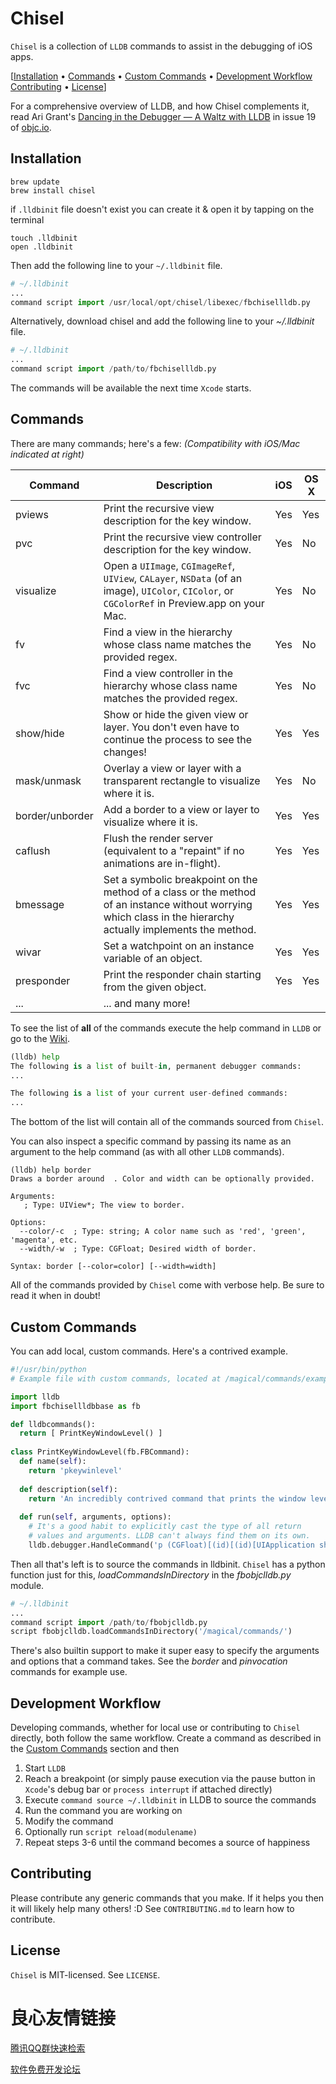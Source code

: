 # Chisel
`Chisel` is a collection of `LLDB` commands to assist in the debugging of iOS apps.

[[Installation](#installation) &bull; [Commands](#commands) &bull; [Custom Commands](#custom-commands) &bull; [Development Workflow](#development-workflow) [Contributing](#contributing) &bull; [License](#license)]

For a comprehensive overview of LLDB, and how Chisel complements it, read Ari Grant's [Dancing in the Debugger — A Waltz with LLDB](http://www.objc.io/issue-19/lldb-debugging.html) in issue 19 of [objc.io](http://www.objc.io/).

## Installation

```shell
brew update
brew install chisel
```

if `.lldbinit` file doesn't exist you can create it & open it by tapping on the terminal

 ```shell
 touch .lldbinit 
 open .lldbinit 
```

Then add the following line to your `~/.lldbinit` file.

```Python
# ~/.lldbinit
...
command script import /usr/local/opt/chisel/libexec/fbchisellldb.py
```

Alternatively, download chisel and add the following line to your _~/.lldbinit_ file.

```Python
# ~/.lldbinit
...
command script import /path/to/fbchisellldb.py

```

The commands will be available the next time `Xcode` starts.

## Commands
There are many commands; here's a few:
*(Compatibility with iOS/Mac indicated at right)*

|Command          |Description     |iOS    |OS X   |
|-----------------|----------------|-------|-------|
|pviews           |Print the recursive view description for the key window.|Yes|Yes|
|pvc              |Print the recursive view controller description for the key window.|Yes|No|
|visualize        |Open a `UIImage`, `CGImageRef`, `UIView`, `CALayer`, `NSData` (of an image), `UIColor`, `CIColor`, or `CGColorRef` in Preview.app on your Mac.|Yes|No|
|fv               |Find a view in the hierarchy whose class name matches the provided regex.|Yes|No|
|fvc              |Find a view controller in the hierarchy whose class name matches the provided regex.|Yes|No|
|show/hide        |Show or hide the given view or layer. You don't even have to continue the process to see the changes!|Yes|Yes|
|mask/unmask      |Overlay a view or layer with a transparent rectangle to visualize where it is.|Yes|No|
|border/unborder  |Add a border to a view or layer to visualize where it is.|Yes|Yes|
|caflush          |Flush the render server (equivalent to a "repaint" if no animations are in-flight).|Yes|Yes|
|bmessage         |Set a symbolic breakpoint on the method of a class or the method of an instance without worrying which class in the hierarchy actually implements the method.|Yes|Yes|
|wivar            |Set a watchpoint on an instance variable of an object.|Yes|Yes|
|presponder       |Print the responder chain starting from the given object.|Yes|Yes|
|...              |... and many more!|

To see the list of **all** of the commands execute the help command in `LLDB` or go to the [Wiki](https://github.com/facebook/chisel/wiki).

```Python
(lldb) help
The following is a list of built-in, permanent debugger commands:
...

The following is a list of your current user-defined commands:
...
```

The bottom of the list will contain all of the commands sourced from `Chisel`.

You can also inspect a specific command by passing its name as an argument to the help command (as with all other `LLDB` commands). 

```
(lldb) help border
Draws a border around  . Color and width can be optionally provided.

Arguments:
   ; Type: UIView*; The view to border.

Options:
  --color/-c  ; Type: string; A color name such as 'red', 'green', 'magenta', etc.
  --width/-w  ; Type: CGFloat; Desired width of border.

Syntax: border [--color=color] [--width=width]  
```

All of the commands provided by `Chisel` come with verbose help. Be sure to read it when in doubt!

## Custom Commands
You can add local, custom commands. Here's a contrived example.

```python
#!/usr/bin/python
# Example file with custom commands, located at /magical/commands/example.py

import lldb
import fbchisellldbbase as fb

def lldbcommands():
  return [ PrintKeyWindowLevel() ]
  
class PrintKeyWindowLevel(fb.FBCommand):
  def name(self):
    return 'pkeywinlevel'
    
  def description(self):
    return 'An incredibly contrived command that prints the window level of the key window.'
    
  def run(self, arguments, options):
    # It's a good habit to explicitly cast the type of all return
    # values and arguments. LLDB can't always find them on its own.
    lldb.debugger.HandleCommand('p (CGFloat)[(id)[(id)[UIApplication sharedApplication] keyWindow] windowLevel]')
```

Then all that's left is to source the commands in lldbinit. `Chisel` has a python function just for this, _loadCommandsInDirectory_ in the _fbobjclldb.py_ module.

```Python
# ~/.lldbinit
...
command script import /path/to/fbobjclldb.py
script fbobjclldb.loadCommandsInDirectory('/magical/commands/')

```

There's also builtin support to make it super easy to specify the arguments and options that a command takes. See the _border_ and _pinvocation_ commands for example use.

## Development Workflow
Developing commands, whether for local use or contributing to `Chisel` directly, both follow the same workflow. Create a command as described in the [Custom Commands](#custom-commands) section and then

1. Start `LLDB`
2. Reach a breakpoint (or simply pause execution via the pause button in `Xcode`'s debug bar or `process interrupt` if attached directly)
3. Execute `command source ~/.lldbinit` in LLDB to source the commands
4. Run the command you are working on
5. Modify the command
6. Optionally run `script reload(modulename)`
7. Repeat steps 3-6 until the command becomes a source of happiness

## Contributing
Please contribute any generic commands that you make. If it helps you then it will likely help many others! :D See `CONTRIBUTING.md` to learn how to contribute.

## License
`Chisel` is MIT-licensed. See `LICENSE`.


 # 良心友情链接

[腾讯QQ群快速检索](http://u.720life.cn/s/8cf73f7c)

[软件免费开发论坛](http://u.720life.cn/s/bbb01dc0)
